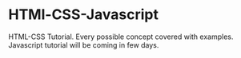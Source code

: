 # HTMl-CSS-Javascript
HTML-CSS Tutorial. Every possible concept covered with examples. Javascript tutorial will be coming in few days.

